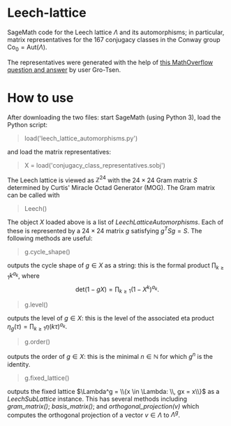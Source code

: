 # Leech-lattice

SageMath code for the Leech lattice $\Lambda$ and its automorphisms; in particular, matrix representatives for the 167 conjugacy classes in the Conway group $\mathrm{Co}_0 = \mathrm{Aut}(\Lambda)$.

The representatives were generated with the help of [this MathOverflow question and answer](https://mathoverflow.net/questions/338095/where-or-how-can-i-find-matrix-representatives-of-the-conjugacy-classes-of-conwa) by user Gro-Tsen.

# How to use

After downloading the two files:
start SageMath (using Python 3), load the Python script:
> load('leech_lattice_automorphisms.py')

and load the matrix representatives:
> X = load('conjugacy_class_representatives.sobj')

The Leech lattice is viewed as $\mathbb{Z}^{24}$ with the $24 \times 24$ Gram matrix $S$ determined by Curtis' Miracle Octad Generator (MOG). The Gram matrix can be called with
>Leech()

The object $X$ loaded above is a list of *LeechLatticeAutomorphisms*. Each of these is represented by a $24\times 24$ matrix $g$ satisfying $g^T S g = S$. The following methods are useful:
> g.cycle_shape()

outputs the cycle shape of $g \in X$ as a string: this is the formal product $\prod_{k \ge 1} k^{a_k}$, where $$\mathrm{det}(1 - gX) = \prod_{k \ge 1} (1 - X^k)^{a_k}.$$
> g.level()

outputs the level of $g \in X$: this is the level of the associated eta product $\eta_g(\tau) = \prod_{k \ge 1} \eta(k \tau)^{a_k}.$
> g.order()

outputs the order of $g \in X$: this is the minimal $n \in \mathbb{N}$ for which $g^n$ is the identity.

> g.fixed_lattice()
> 
outputs the fixed lattice $\Lambda^g = \\{x \in \Lambda: \\, gx = x\\}$ as a *LeechSubLattice* instance. This has several methods including *gram_matrix()*; *basis_matrix()*; and *orthogonal_projection(v)* which computes the orthogonal projection of a vector $v \in \Lambda$ to $\Lambda^g$.
